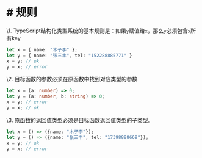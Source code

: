 # # 规则

\1. TypeScript结构化类型系统的基本规则是：如果`y`赋值给`x`，那么`y`必须包含`x`所有key

```typescript
let x = { name: "木子李" };
let y = { name: "张三丰", tel: "152288885771" }
x = y; // ok
y = x; // error
```

\2. 目标函数的参数必须在原函数中找到对应类型的参数

```typescript
let x = (a: number) => 0;
let y = (a: number, b: string) => 0;
x = y; // error
y = x; // ok
```

\3. 原函数的返回值类型必须是目标函数返回值类型的子类型。

```typescript
let x = () => ({name: "木子李"});
let y = () => ({name: "张三丰", tel: "17398888669"});
x = y; // ok
y = x; // error
```





​			



